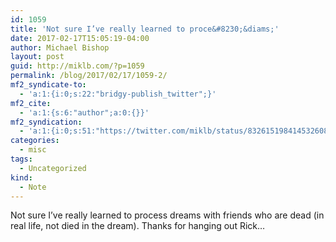 ```yaml
---
id: 1059
title: 'Not sure I’ve really learned to proce&#8230;&diams;'
date: 2017-02-17T15:05:19-04:00
author: Michael Bishop
layout: post
guid: http://miklb.com/?p=1059
permalink: /blog/2017/02/17/1059-2/
mf2_syndicate-to:
  - 'a:1:{i:0;s:22:"bridgy-publish_twitter";}'
mf2_cite:
  - 'a:1:{s:6:"author";a:0:{}}'
mf2_syndication:
  - 'a:1:{i:0;s:51:"https://twitter.com/miklb/status/832615198414532608";}'
categories:
  - misc
tags:
  - Uncategorized
kind:
  - Note
---
```

Not sure I’ve really learned to process dreams with friends who are dead (in real life, not died in the dream). Thanks for hanging out Rick…